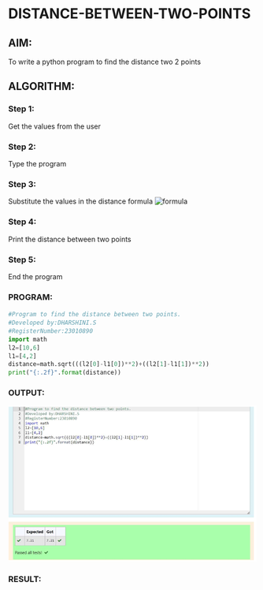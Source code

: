 # DISTANCE-BETWEEN-TWO-POINTS

## AIM:
To write a python program to find the distance two 2 points
## ALGORITHM:
### Step 1:
Get the values from the user 
### Step 2: 
Type the program
### Step 3: 
Substitute the values in the distance formula  ![formula](/formula.JPG)
### Step 4:
Print the distance between two points 
### Step 5:
End the program 
### PROGRAM:
 ```python
 #Program to find the distance between two points.
#Developed by:DHARSHINI.S 
#RegisterNumber:23010890
import math
l2=[10,6]
l1=[4,2]
distance=math.sqrt(((l2[0]-l1[0])**2)+((l2[1]-l1[1])**2))
print("{:.2f}".format(distance))
 ``` 


### OUTPUT:
![output](./3.DISTANCE.png)


### RESULT:
